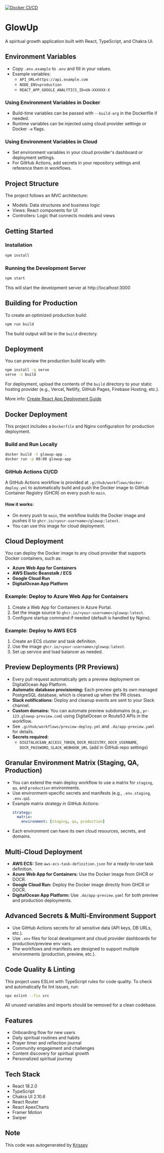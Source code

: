 [![Docker CI/CD](https://github.com/${{github.repository_owner}}/glowup/actions/workflows/docker-deploy.yml/badge.svg)](https://github.com/${{github.repository_owner}}/glowup/actions)

# GlowUp

A spiritual growth application built with React, TypeScript, and Chakra UI.

## Environment Variables

- Copy `.env.example` to `.env` and fill in your values.
- Example variables:
  - `API_URL=https://api.example.com`
  - `NODE_ENV=production`
  - `REACT_APP_GOOGLE_ANALYTICS_ID=UA-XXXXXX-X`

### Using Environment Variables in Docker
- Build-time variables can be passed with `--build-arg` in the Dockerfile if needed.
- Runtime variables can be injected using cloud provider settings or Docker `-e` flags.

### Using Environment Variables in Cloud
- Set environment variables in your cloud provider's dashboard or deployment settings.
- For GitHub Actions, add secrets in your repository settings and reference them in workflows.

## Project Structure

The project follows an MVC architecture:
- Models: Data structures and business logic
- Views: React components for UI
- Controllers: Logic that connects models and views

## Getting Started

### Installation

```bash
npm install
```

### Running the Development Server

```bash
npm start
```

This will start the development server at http://localhost:3000

## Building for Production

To create an optimized production build:

```bash
npm run build
```

The build output will be in the `build` directory.

## Deployment

You can preview the production build locally with:

```bash
npm install -g serve
serve -s build
```

For deployment, upload the contents of the `build` directory to your static hosting provider (e.g., Vercel, Netlify, GitHub Pages, Firebase Hosting, etc.).

More info: [Create React App Deployment Guide](https://cra.link/deployment)

## Docker Deployment

This project includes a `Dockerfile` and Nginx configuration for production deployment.

### Build and Run Locally

```bash
docker build -t glowup-app .
docker run -p 80:80 glowup-app
```

### GitHub Actions CI/CD

A GitHub Actions workflow is provided at `.github/workflows/docker-deploy.yml` to automatically build and push the Docker image to GitHub Container Registry (GHCR) on every push to `main`.

#### How it works:
- On every push to `main`, the workflow builds the Docker image and pushes it to `ghcr.io/<your-username>/glowup:latest`.
- You can use this image for cloud deployment.

## Cloud Deployment

You can deploy the Docker image to any cloud provider that supports Docker containers, such as:
- **Azure Web App for Containers**
- **AWS Elastic Beanstalk / ECS**
- **Google Cloud Run**
- **DigitalOcean App Platform**

### Example: Deploy to Azure Web App for Containers

1. Create a Web App for Containers in Azure Portal.
2. Set the image source to `ghcr.io/<your-username>/glowup:latest`.
3. Configure startup command if needed (default is handled by Nginx).

### Example: Deploy to AWS ECS

1. Create an ECS cluster and task definition.
2. Use the image `ghcr.io/<your-username>/glowup:latest`.
3. Set up service and load balancer as needed.

## Preview Deployments (PR Previews)

- Every pull request automatically gets a preview deployment on DigitalOcean App Platform.
- **Automatic database provisioning:** Each preview gets its own managed PostgreSQL database, which is cleaned up when the PR closes.
- **Slack notifications:** Deploy and cleanup events are sent to your Slack channel.
- **Custom domains:** You can automate preview subdomains (e.g., `pr-123.glowup-preview.com`) using DigitalOcean or Route53 APIs in the workflow.
- See `.github/workflows/preview-deploy.yml` and `.do/app-preview.yaml` for details.
- **Secrets required:**
  - `DIGITALOCEAN_ACCESS_TOKEN`, `DOCR_REGISTRY`, `DOCR_USERNAME`, `DOCR_PASSWORD`, `SLACK_WEBHOOK_URL` (add in GitHub repo settings)

## Granular Environment Matrix (Staging, QA, Production)

- You can extend the main deploy workflow to use a matrix for `staging`, `qa`, and `production` environments.
- Use environment-specific secrets and manifests (e.g., `.env.staging`, `.env.qa`).
- Example matrix strategy in GitHub Actions:
  ```yaml
  strategy:
    matrix:
      environment: [staging, qa, production]
  ```
- Each environment can have its own cloud resources, secrets, and domains.

## Multi-Cloud Deployment

- **AWS ECS:** See `aws-ecs-task-definition.json` for a ready-to-use task definition.
- **Azure Web App for Containers:** Use the Docker image from GHCR or DOCR.
- **Google Cloud Run:** Deploy the Docker image directly from GHCR or DOCR.
- **DigitalOcean App Platform:** Use `.do/app-preview.yaml` for both preview and production deployments.

## Advanced Secrets & Multi-Environment Support

- Use GitHub Actions secrets for all sensitive data (API keys, DB URLs, etc.).
- Use `.env` files for local development and cloud provider dashboards for production/preview env vars.
- The workflows and manifests are designed to support multiple environments (production, preview, etc.).

## Code Quality & Linting

This project uses ESLint with TypeScript rules for code quality. To check and automatically fix lint issues, run:

```bash
npx eslint --fix src
```

All unused variables and imports should be removed for a clean codebase.

## Features

- Onboarding flow for new users
- Daily spiritual routines and habits
- Prayer timer and reflection journal
- Community engagement and challenges
- Content discovery for spiritual growth
- Personalized spiritual journey

## Tech Stack

- React 18.2.0
- TypeScript
- Chakra UI 2.10.6
- React Router
- React ApexCharts
- Framer Motion
- Swiper

## Note

This code was autogenerated by [Krisspy](https://krisspy.ai)
